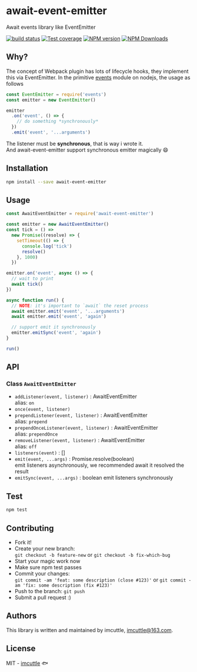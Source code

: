 # await-event-emitter

Await events library like EventEmitter

[![build status](https://img.shields.io/travis/imcuttle/node-await-event-emitter/master.svg?style=flat-square)](https://travis-ci.org/imcuttle/node-await-event-emitter)
[![Test coverage](https://img.shields.io/codecov/c/github/imcuttle/node-await-event-emitter.svg?style=flat-square)](https://codecov.io/github/imcuttle/node-await-event-emitter?branch=master)
[![NPM version](https://img.shields.io/npm/v/await-event-emitter.svg?style=flat-square)](https://www.npmjs.com/package/await-event-emitter)
[![NPM Downloads](https://img.shields.io/npm/dm/await-event-emitter.svg?style=flat-square&maxAge=43200)](https://www.npmjs.com/package/await-event-emitter)

## Why?

The concept of Webpack plugin has lots of lifecycle hooks, they implement this via EventEmitter.
In the primitive [events](https://nodejs.org/dist/latest/docs/api/events.html) module on nodejs, the usage as follows

```javascript
const EventEmitter = require('events')
const emitter = new EventEmitter()

emitter
  .on('event', () => {
    // do something *synchronously*
  })
  .emit('event', '...arguments')
```

The listener must be **synchronous**, that is way i wrote it.  
And await-event-emitter support synchronous emitter magically :smile:

## Installation

```bash
npm install --save await-event-emitter
```

## Usage

```javascript
const AwaitEventEmitter = require('await-event-emitter')

const emitter = new AwaitEventEmitter()
const tick = () =>
  new Promise((resolve) => {
    setTimeout(() => {
      console.log('tick')
      resolve()
    }, 1000)
  })

emitter.on('event', async () => {
  // wait to print
  await tick()
})

async function run() {
  // NOTE: it's important to `await` the reset process
  await emitter.emit('event', '...arguments')
  await emitter.emit('event', 'again')

  // support emit it synchronously
  emitter.emitSync('event', 'again')
}

run()
```

## API

### Class `AwaitEventEmitter`

- `addListener(event, listener)` : AwaitEventEmitter  
  alias: `on`
- `once(event, listener)`
- `prependListener(event, listener)` : AwaitEventEmitter  
  alias: `prepend`
- `prependOnceListener(event, listener)` : AwaitEventEmitter  
  alias: `prependOnce`
- `removeListener(event, listener)` : AwaitEventEmitter  
  alias: `off`
- `listeners(event)` : []
- `emit(event, ...args)` : Promise.resolve(boolean)  
  emit listeners asynchronously, we recommended await it resolved the result
- `emitSync(event, ...args)` : boolean
  emit listeners synchronously

## Test

```bash
npm test
```

## Contributing

- Fork it!
- Create your new branch:  
  `git checkout -b feature-new` or `git checkout -b fix-which-bug`
- Start your magic work now
- Make sure npm test passes
- Commit your changes:  
  `git commit -am 'feat: some description (close #123)'` or `git commit -am 'fix: some description (fix #123)'`
- Push to the branch: `git push`
- Submit a pull request :)

## Authors

This library is written and maintained by imcuttle, <a href="mailto:imcuttle@163.com">imcuttle@163.com</a>.

## License

MIT - [imcuttle](https://github.com/imcuttle) 🐟
